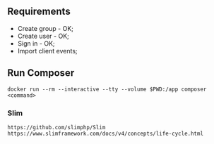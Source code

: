 ## Requirements

- Create group - OK;
- Create user - OK;
- Sign in - OK;
- Import client events;

## Run Composer

```
docker run --rm --interactive --tty --volume $PWD:/app composer <command>
```

### Slim

```
https://github.com/slimphp/Slim
https://www.slimframework.com/docs/v4/concepts/life-cycle.html
```